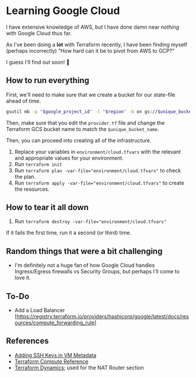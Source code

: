 # Learning Google Cloud

I have extensive knowledge of AWS, but I have done damn near _nothing_ with Google Cloud thus far.

As I've been doing a **lot** with Terraform recently, I have been finding myself (perhaps incorrectly) "How hard can it be to pivot from AWS to GCP?"

I guess I'll find out soon! 🙂

## How to run everything

First, we'll need to make sure that we create a bucket for our state-file ahead of time.

```bash
gsutil mb -p "$google_project_id" -l "$region" -b on gs://$unique_bucket_name
```

Then, make sure that you edit the `provider.tf` file and change the Terraform GCS bucket name to match the `$unique_bucket_name`.

Then, you can proceed into creating all of the infrastructure.

1. Replace your variables in `environment/cloud.tfvars` with the relevant and appropriate values for your environment.
2. Run `terraform init`
3. Run `terraform plan -var-file="environment/cloud.tfvars"` to check the plan.
4. Run `terraform apply -var-file="environment/cloud.tfvars"` to create the resources.

## How to tear it all down

1. Run `terraform destroy -var-file="environment/cloud.tfvars"`

If it fails the first time, run it a second (or third) time.

## Random things that were a bit challenging

* I'm definitely not a huge fan of how Google Cloud handles Ingress/Egress firewalls vs Security Groups, but perhaps I'll come to love it.

## To-Do

* Add a Load Balancer [https://registry.terraform.io/providers/hashicorp/google/latest/docs/resources/compute_forwarding_rule]

## References

* [Adding SSH Keys in VM Metadata](https://github.com/hashicorp/terraform/issues/6678)
* [Terraform Compute Reference](https://registry.terraform.io/providers/hashicorp/google/latest/docs/)
* [Terraform Dynamics](https://www.terraform.io/docs/language/expressions/dynamic-blocks.html); used for the NAT Router section
